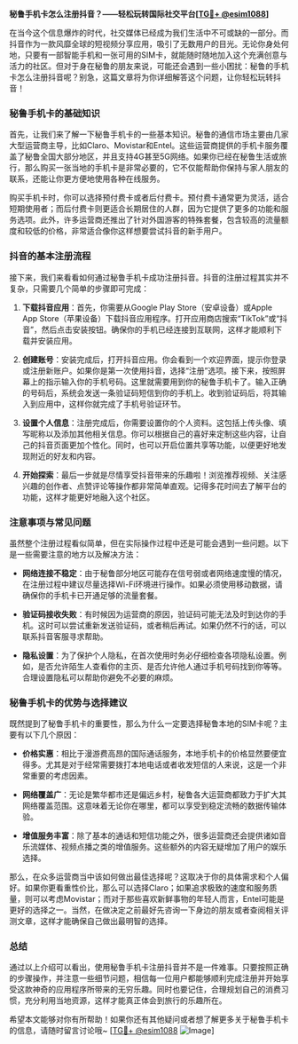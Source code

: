 **秘鲁手机卡怎么注册抖音？——轻松玩转国际社交平台[[TG💪+ @esim1088](https://t.me/s/esim1088)]**

在当今这个信息爆炸的时代，社交媒体已经成为我们生活中不可或缺的一部分。而抖音作为一款风靡全球的短视频分享应用，吸引了无数用户的目光。无论你身处何地，只要有一部智能手机和一张可用的SIM卡，就能随时随地加入这个充满创意与活力的社区。但对于身在秘鲁的朋友来说，可能还会遇到一些小困扰：秘鲁的手机卡怎么注册抖音呢？别急，这篇文章将为你详细解答这个问题，让你轻松玩转抖音！

### 秘鲁手机卡的基础知识

首先，让我们来了解一下秘鲁手机卡的一些基本知识。秘鲁的通信市场主要由几家大型运营商主导，比如Claro、Movistar和Entel。这些运营商提供的手机卡服务覆盖了秘鲁全国大部分地区，并且支持4G甚至5G网络。如果你已经在秘鲁生活或旅行，那么购买一张当地的手机卡是非常必要的，它不仅能帮助你保持与家人朋友的联系，还能让你更方便地使用各种在线服务。

购买手机卡时，你可以选择预付费卡或者后付费卡。预付费卡通常更为灵活，适合短期使用者；而后付费卡则更适合长期居住的人群，因为它提供了更多的功能和服务选项。此外，许多运营商还推出了针对外国游客的特殊套餐，包含较高的流量额度和较低的价格，非常适合像你这样想要尝试抖音的新手用户。

### 抖音的基本注册流程

接下来，我们来看看如何通过秘鲁手机卡成功注册抖音。抖音的注册过程其实并不复杂，只需要几个简单的步骤即可完成：

1. **下载抖音应用**：首先，你需要从Google Play Store（安卓设备）或Apple App Store（苹果设备）下载抖音应用程序。打开应用商店搜索“TikTok”或“抖音”，然后点击安装按钮。确保你的手机已经连接到互联网，这样才能顺利下载并安装应用。

2. **创建账号**：安装完成后，打开抖音应用。你会看到一个欢迎界面，提示你登录或注册新账户。如果你是第一次使用抖音，选择“注册”选项。接下来，按照屏幕上的指示输入你的手机号码。这里就需要用到你的秘鲁手机卡了。输入正确的号码后，系统会发送一条验证码短信到你的手机上。收到验证码后，将其输入到应用中，这样你就完成了手机号验证环节。

3. **设置个人信息**：注册完成后，你需要设置你的个人资料。这包括上传头像、填写昵称以及添加其他相关信息。你可以根据自己的喜好来定制这些内容，让自己的抖音页面更加个性化。同时，也可以开启位置共享等功能，以便更好地发现附近的好友和内容。

4. **开始探索**：最后一步就是尽情享受抖音带来的乐趣啦！浏览推荐视频、关注感兴趣的创作者、点赞评论等操作都非常简单直观。记得多花时间去了解平台的功能，这样才能更好地融入这个社区。

### 注意事项与常见问题

虽然整个注册过程看似简单，但在实际操作过程中还是可能会遇到一些问题。以下是一些需要注意的地方以及解决方法：

- **网络连接不稳定**：由于秘鲁部分地区可能存在信号弱或者网络速度慢的情况，在注册过程中建议尽量选择Wi-Fi环境进行操作。如果必须使用移动数据，请确保你的手机卡已开通足够的流量套餐。
  
- **验证码接收失败**：有时候因为运营商的原因，验证码可能无法及时到达你的手机。这时可以尝试重新发送验证码，或者稍后再试。如果仍然不行的话，可以联系抖音客服寻求帮助。

- **隐私设置**：为了保护个人隐私，在首次使用时务必仔细检查各项隐私设置。例如，是否允许陌生人查看你的主页、是否允许他人通过手机号码找到你等等。合理设置隐私可以帮助你避免不必要的麻烦。

### 秘鲁手机卡的优势与选择建议

既然提到了秘鲁手机卡的重要性，那么为什么一定要选择秘鲁本地的SIM卡呢？主要有以下几个原因：

- **价格实惠**：相比于漫游费高昂的国际通话服务，本地手机卡的价格显然要便宜得多。尤其是对于经常需要拨打本地电话或者收发短信的人来说，这是一个非常重要的考虑因素。
  
- **网络覆盖广**：无论是繁华都市还是偏远乡村，秘鲁各大运营商都致力于扩大其网络覆盖范围。这意味着无论你在哪里，都可以享受到稳定流畅的数据传输体验。

- **增值服务丰富**：除了基本的通话和短信功能之外，很多运营商还会提供诸如音乐流媒体、视频点播之类的增值服务。这些额外的内容无疑增加了用户的娱乐选择。

那么，在众多运营商当中该如何做出最佳选择呢？这取决于你的具体需求和个人偏好。如果你更看重性价比，那么可以选择Claro；如果追求极致的速度和服务质量，则可以考虑Movistar；而对于那些喜欢新鲜事物的年轻人而言，Entel可能是更好的选择之一。当然，在做决定之前最好先咨询一下身边的朋友或者查阅相关评测文章，这样才能确保自己做出最明智的选择。

### 总结

通过以上介绍可以看出，使用秘鲁手机卡注册抖音并不是一件难事。只要按照正确的步骤操作，并注意一些细节问题，相信每一位用户都能够顺利完成注册并开始享受这款神奇的应用程序所带来的无穷乐趣。同时也要记住，合理规划自己的消费习惯，充分利用当地资源，这样才能真正体会到旅行的乐趣所在。

希望本文能够对你有所帮助！如果你还有其他疑问或者想了解更多关于秘鲁手机卡的信息，请随时留言讨论哦~ [[TG💪+ @esim1088](https://t.me/s/esim1088) ![Image](https://i.postimg.cc/4NQfJmqS/Snipaste-2025-05-13-00-14-12.png)]